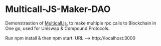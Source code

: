 # Multicall-JS-Maker-DAO 

Demonstrastion of [Multicall.js](https://github.com/makerdao/multicall.js?files=1), to make multiple rpc calls to Blockchain in One go, used for Uniswap & Compound Protocols.

Run npm install & then npm start.
URL --> http://localhost:3000
